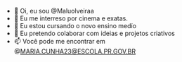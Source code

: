 - 👋 Oi, eu sou @Maluolveiraa
- 👀 Eu me interreso por cinema e exatas.
- 🌱 Eu estou cursando o novo ensino medío
- 💞️ Eu pretendo colaborar com ideias e projetos criativos
- 📫 Você pode me encontrar em @MARIA.CUNHA23@ESCOLA.PR.GOV.BR


